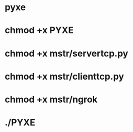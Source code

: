 # pyxe
# chmod +x PYXE
# chmod +x mstr/servertcp.py 
# chmod +x mstr/clienttcp.py 
# chmod +x mstr/ngrok
# ./PYXE

